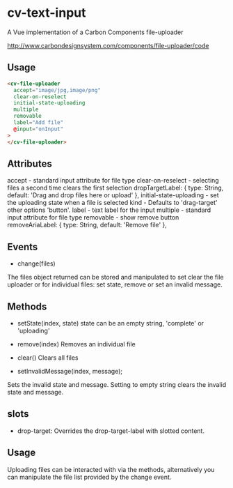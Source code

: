 # cv-text-input

A Vue implementation of a Carbon Components file-uploader

http://www.carbondesignsystem.com/components/file-uploader/code

## Usage

```html
<cv-file-uploader
  accept="image/jpg,image/png"
  clear-on-reselect
  initial-state-uploading
  multiple
  removable
  label="Add file"
  @input="onInput"
>
</cv-file-uploader>
```

## Attributes

accept - standard input attribute for file type
clear-on-reselect - selecting files a second time clears the first selection
dropTargetLabel: { type: String, default: 'Drag and drop files here or upload' },
initial-state-uploading - set the uploading state when a file is selected
kind - Defaults to 'drag-target' other options 'button'.
label - text label for the input
multiple - standard input attribute for file type
removable - show remove button
removeAriaLabel: { type: String, default: 'Remove file' },

## Events

- change(files)

The files object returned can be stored and manipulated to set clear the file uploader or for individual files: set state, remove or set an invalid message.

## Methods

- setState(index, state)
  state can be an empty string, 'complete' or 'uploading'

- remove(index)
  Removes an individual file

- clear()
  Clears all files

- setInvalidMessage(index, message);

Sets the invalid state and message.
Setting to empty string clears the invalid state and message.

## slots

- drop-target: Overrides the drop-target-label with slotted content.

## Usage

Uploading files can be interacted with via the methods, alternatively you can manipulate the file list provided by the change event.
